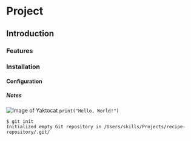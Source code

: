 # Project
## Introduction
### Features
### Installation
#### Configuration
##### Notes
![Image of Yaktocat](https://octodex.github.com/images/yaktocat.png)
`print("Hello, World!")`
```
$ git init
Initialized empty Git repository in /Users/skills/Projects/recipe-repository/.git/
```
